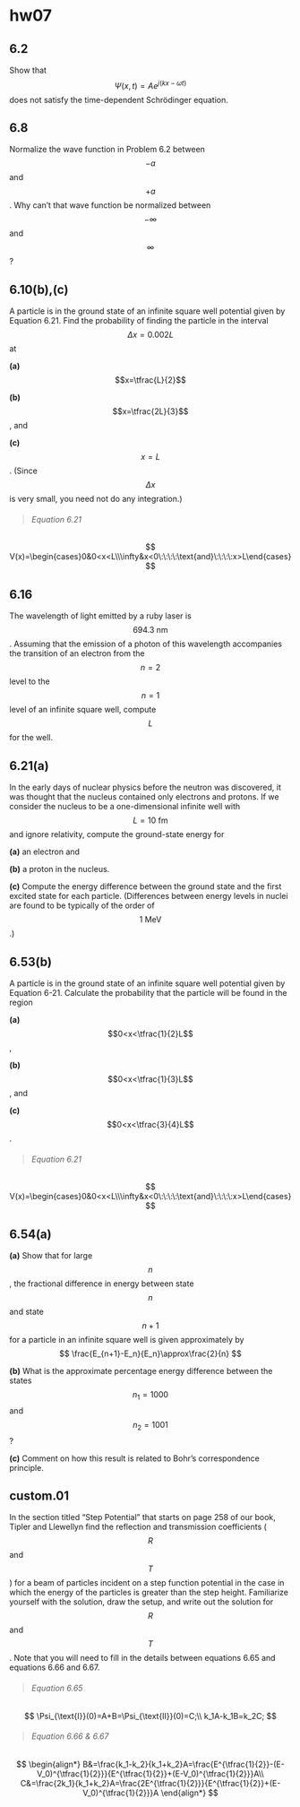 # hw07

## 6.2
Show that $$\Psi(x,t)=Ae^{j(kx-\omega{t})}$$ does not satisfy the time-dependent Schrödinger equation.


## 6.8
Normalize the wave function in Problem 6.2 between $$-a$$ and  $$+a$$.  Why can’t that wave function be normalized between $$-\infty$$ and $$\infty$$?


## 6.10(b),(c)
A particle is in the ground state of an infinite square well potential given by Equation 6.21.  Find the probability of finding the particle in the interval $$\Delta{x}=0.002L$$ at

**(a)** $$x=\tfrac{L}{2}$$

**(b)** $$x=\tfrac{2L}{3}$$, and

**(c)** $$x=L$$. (Since $$\Delta{x}$$ is very small, you need not do any integration.)

> ###### Equation 6.21
$$
V(x)=\begin{cases}0&0<x<L\\\infty&x<0\:\:\:\:\text{and}\:\:\:\:x>L\end{cases}
$$

## 6.16
The wavelength of light emitted by a ruby laser is $$694.3\:\text{nm}$$.  Assuming that the emission of a photon of this wavelength accompanies the transition of an electron from the $$n=2$$ level to the $$n=1$$ level of an infinite square well, compute $$L$$ for the well.


## 6.21(a)
In the early days of nuclear physics before the neutron was discovered, it was thought that the nucleus contained only electrons and protons.  If we consider the nucleus to be a one-dimensional infinite well with $$L=10\:\text{fm}$$ and ignore relativity, compute the ground-state energy for

**(a)** an electron and

**(b)** a proton in the nucleus.

**(c)** Compute the energy difference between the ground state and the first excited state for each particle. (Differences between energy levels in nuclei are found to be typically of the order of $$1\:\text{MeV}$$.)


## 6.53(b)
A particle is in the ground state of an infinite square well potential given by Equation 6-21.  Calculate the probability that the particle will be found in the region

**(a)** $$0<x<\tfrac{1}{2}L$$,

**(b)** $$0<x<\tfrac{1}{3}L$$, and

**(c)** $$0<x<\tfrac{3}{4}L$$.

> ###### Equation 6.21
$$
V(x)=\begin{cases}0&0<x<L\\\infty&x<0\:\:\:\:\text{and}\:\:\:\:x>L\end{cases}
$$


## 6.54(a)

**(a)** Show that for large $$n$$, the fractional difference in energy between state $$n$$ and state $$n+1$$ for a particle in an infinite square well is given approximately by
$$
\frac{E_{n+1}-E_n}{E_n}\approx\frac{2}{n}
$$

**(b)** What is the approximate percentage energy difference between the states $$n_1=1000$$ and $$n_2=1001$$?

**(c)** Comment on how this result is related to Bohr’s correspondence principle.


## custom.01
In the section titled “Step Potential” that starts on page 258 of our book, Tipler and Llewellyn find the reflection and transmission coefficients ($$R$$ and $$T$$) for a beam of particles incident on a step function potential in the case in which the energy of the particles is greater than the step height.  Familiarize yourself with the solution, draw the setup, and write out the solution for $$R$$ and $$T$$.  Note that you will need to fill in the details between equations 6.65 and equations 6.66 and 6.67.
> ###### Equation 6.65
$$
\Psi_{\text{I}}(0)=A+B=\Psi_{\text{II}}(0)=C;\\
k_1A-k_1B=k_2C;
$$

> ###### Equation 6.66 & 6.67
$$
\begin{align*}
B&=\frac{k_1-k_2}{k_1+k_2}A=\frac{E^{\tfrac{1}{2}}-(E-V_0)^{\tfrac{1}{2}}}{E^{\tfrac{1}{2}}+(E-V_0)^{\tfrac{1}{2}}}A\\
C&=\frac{2k_1}{k_1+k_2}A=\frac{2E^{\tfrac{1}{2}}}{E^{\tfrac{1}{2}}+(E-V_0)^{\tfrac{1}{2}}}A
\end{align*}
$$



